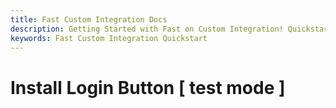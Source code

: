 ```yaml
---
title: Fast Custom Integration Docs
description: Getting Started with Fast on Custom Integration! Quickstart
keywords: Fast Custom Integration Quickstart
---
```


# Install Login Button [ test mode ]
